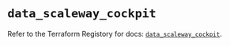 # `data_scaleway_cockpit`

Refer to the Terraform Registory for docs: [`data_scaleway_cockpit`](https://registry.terraform.io/providers/scaleway/scaleway/2.18.0/docs/data-sources/cockpit).
